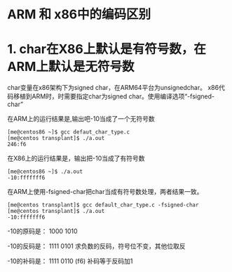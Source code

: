 ARM 和 x86中的编码区别
=========================

# 1. char在X86上默认是有符号数，在ARM上默认是无符号数

char变量在x86架构下为signed char，在ARM64平台为unsignedchar。
x86代码移植到ARM时，时需要指定char为signed char。使用编译选项“-fsigned-char”

在ARM上的运行结果是,输出吧-10当成了一个无符号数
```
[me@centos86 ~]$ gcc defaut_char_type.c
[me@centos transplant]$ ./a.out
246:f6
```

在X86上的运行结果是，输出把-10当成了有符号数
```
[me@centos86 ~]$ ./a.out
-10:fffffff6
```

在ARM上使用-fsigned-char把char当成有符号数处理，两者结果一致。
```
[me@centos transplant]$ gcc default_char_type.c -fsigned-char
[me@centos transplant]$ ./a.out
-10:fffffff6
```

-10的原码是： 1000 1010

-10的反码是： 1111 0101 求负数的反码，符号位不变，其他位取反

-10的补码是： 1111 0110 (f6) 补码等于反码加1
